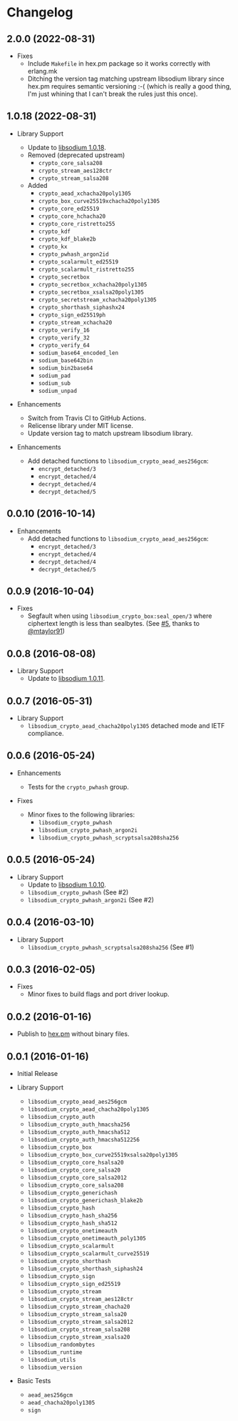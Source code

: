 # Changelog

## 2.0.0 (2022-08-31)

* Fixes
  * Include `Makefile` in hex.pm package so it works correctly with erlang.mk
  * Ditching the version tag matching upstream libsodium library since hex.pm requires semantic versioning :-( (which is really a good thing, I'm just whining that I can't break the rules just this once).

## 1.0.18 (2022-08-31)

* Library Support
  * Update to [libsodium 1.0.18](https://github.com/jedisct1/libsodium/releases/tag/1.0.18).
  * Removed (deprecated upstream)
    * `crypto_core_salsa208`
    * `crypto_stream_aes128ctr`
    * `crypto_stream_salsa208`
  * Added
    * `crypto_aead_xchacha20poly1305`
    * `crypto_box_curve25519xchacha20poly1305`
    * `crypto_core_ed25519`
    * `crypto_core_hchacha20`
    * `crypto_core_ristretto255`
    * `crypto_kdf`
    * `crypto_kdf_blake2b`
    * `crypto_kx`
    * `crypto_pwhash_argon2id`
    * `crypto_scalarmult_ed25519`
    * `crypto_scalarmult_ristretto255`
    * `crypto_secretbox`
    * `crypto_secretbox_xchacha20poly1305`
    * `crypto_secretbox_xsalsa20poly1305`
    * `crypto_secretstream_xchacha20poly1305`
    * `crypto_shorthash_siphashx24`
    * `crypto_sign_ed25519ph`
    * `crypto_stream_xchacha20`
    * `crypto_verify_16`
    * `crypto_verify_32`
    * `crypto_verify_64`
    * `sodium_base64_encoded_len`
    * `sodium_base642bin`
    * `sodium_bin2base64`
    * `sodium_pad`
    * `sodium_sub`
    * `sodium_unpad`
* Enhancements
  * Switch from Travis CI to GitHub Actions.
  * Relicense library under MIT license.
  * Update version tag to match upstream libsodium library.

* Enhancements
  * Add detached functions to `libsodium_crypto_aead_aes256gcm`:
    * `encrypt_detached/3`
    * `encrypt_detached/4`
    * `decrypt_detached/4`
    * `decrypt_detached/5`

## 0.0.10 (2016-10-14)

* Enhancements
  * Add detached functions to `libsodium_crypto_aead_aes256gcm`:
    * `encrypt_detached/3`
    * `encrypt_detached/4`
    * `decrypt_detached/4`
    * `decrypt_detached/5`

## 0.0.9 (2016-10-04)

* Fixes
  * Segfault when using `libsodium_crypto_box:seal_open/3` where ciphertext length is less than sealbytes. (See [#5](https://github.com/potatosalad/erlang-libsodium/pull/5), thanks to [@mtaylor91](https://github.com/mtaylor91))

## 0.0.8 (2016-08-08)

* Library Support
  * Update to [libsodium 1.0.11](https://github.com/jedisct1/libsodium/releases/tag/1.0.11).

## 0.0.7 (2016-05-31)

* Library Support
  * `libsodium_crypto_aead_chacha20poly1305` detached mode and IETF compliance.

## 0.0.6 (2016-05-24)

* Enhancements
  * Tests for the `crypto_pwhash` group.

* Fixes
  * Minor fixes to the following libraries:
    * `libsodium_crypto_pwhash`
    * `libsodium_crypto_pwhash_argon2i`
    * `libsodium_crypto_pwhash_scryptsalsa208sha256`

## 0.0.5 (2016-05-24)

* Library Support
  * Update to [libsodium 1.0.10](https://github.com/jedisct1/libsodium/releases/tag/1.0.10).
  * `libsodium_crypto_pwhash` (See #2)
  * `libsodium_crypto_pwhash_argon2i` (See #2)

## 0.0.4 (2016-03-10)

* Library Support
  * `libsodium_crypto_pwhash_scryptsalsa208sha256` (See #1)

## 0.0.3 (2016-02-05)

* Fixes
  * Minor fixes to build flags and port driver lookup.

## 0.0.2 (2016-01-16)

* Publish to [hex.pm](https://hex.pm/packages/libsodium) without binary files.

## 0.0.1 (2016-01-16)

* Initial Release

* Library Support
  * `libsodium_crypto_aead_aes256gcm`
  * `libsodium_crypto_aead_chacha20poly1305`
  * `libsodium_crypto_auth`
  * `libsodium_crypto_auth_hmacsha256`
  * `libsodium_crypto_auth_hmacsha512`
  * `libsodium_crypto_auth_hmacsha512256`
  * `libsodium_crypto_box`
  * `libsodium_crypto_box_curve25519xsalsa20poly1305`
  * `libsodium_crypto_core_hsalsa20`
  * `libsodium_crypto_core_salsa20`
  * `libsodium_crypto_core_salsa2012`
  * `libsodium_crypto_core_salsa208`
  * `libsodium_crypto_generichash`
  * `libsodium_crypto_generichash_blake2b`
  * `libsodium_crypto_hash`
  * `libsodium_crypto_hash_sha256`
  * `libsodium_crypto_hash_sha512`
  * `libsodium_crypto_onetimeauth`
  * `libsodium_crypto_onetimeauth_poly1305`
  * `libsodium_crypto_scalarmult`
  * `libsodium_crypto_scalarmult_curve25519`
  * `libsodium_crypto_shorthash`
  * `libsodium_crypto_shorthash_siphash24`
  * `libsodium_crypto_sign`
  * `libsodium_crypto_sign_ed25519`
  * `libsodium_crypto_stream`
  * `libsodium_crypto_stream_aes128ctr`
  * `libsodium_crypto_stream_chacha20`
  * `libsodium_crypto_stream_salsa20`
  * `libsodium_crypto_stream_salsa2012`
  * `libsodium_crypto_stream_salsa208`
  * `libsodium_crypto_stream_xsalsa20`
  * `libsodium_randombytes`
  * `libsodium_runtime`
  * `libsodium_utils`
  * `libsodium_version`

* Basic Tests
  * `aead_aes256gcm`
  * `aead_chacha20poly1305`
  * `sign`
